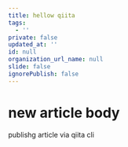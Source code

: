 ```yaml
---
title: hellow qiita
tags:
  - ''
private: false
updated_at: ''
id: null
organization_url_name: null
slide: false
ignorePublish: false
---
```

# new article body
publishg article via qiita cli
